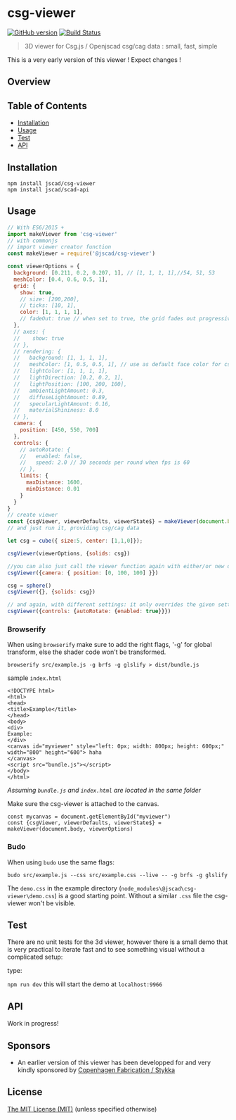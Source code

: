 # csg-viewer

[![GitHub version](https://badge.fury.io/gh/jscad%2Fcsg-viewer.svg)](https://badge.fury.io/gh/jscad%2Fcsg-viewer)
[![Build Status](https://travis-ci.org/jscad/csg-viewer.svg)](https://travis-ci.org/jscad/csg-viewer)

> 3D viewer for Csg.js / Openjscad csg/cag data : small, fast, simple

This is a very early version of this viewer ! Expect changes ! 

## Overview


## Table of Contents

- [Installation](#installation)
- [Usage](#usage)
- [Test](#test)
- [API](#api)

## Installation

```
npm install jscad/csg-viewer
npm install jscad/scad-api
```

## Usage

```javascript
// With ES6/2015 +
import makeViewer from 'csg-viewer'
// with commonjs
// import viewer creator function
const makeViewer = require('@jscad/csg-viewer')

const viewerOptions = {
  background: [0.211, 0.2, 0.207, 1], // [1, 1, 1, 1],//54, 51, 53
  meshColor: [0.4, 0.6, 0.5, 1],
  grid: {
    show: true,
    // size: [200,200],
    // ticks: [10, 1],
    color: [1, 1, 1, 1],
    // fadeOut: true // when set to true, the grid fades out progressively in the distance
  },
  // axes: {
  //    show: true
  // },
  // rendering: {
  //   background: [1, 1, 1, 1],
  //   meshColor: [1, 0.5, 0.5, 1], // use as default face color for csgs, color for cags
  //   lightColor: [1, 1, 1, 1],
  //   lightDirection: [0.2, 0.2, 1],
  //   lightPosition: [100, 200, 100],
  //   ambientLightAmount: 0.3,
  //   diffuseLightAmount: 0.89,
  //   specularLightAmount: 0.16,
  //   materialShininess: 8.0
  // },
  camera: {
    position: [450, 550, 700]
  },
  controls: {
    // autoRotate: {
    //   enabled: false,
    //   speed: 2.0 // 30 seconds per round when fps is 60
    // },
    limits: {
      maxDistance: 1600,
      minDistance: 0.01
    }
  }
}
// create viewer
const {csgViewer, viewerDefaults, viewerState$} = makeViewer(document.body, viewerOptions)
// and just run it, providing csg/cag data

let csg = cube({ size:5, center: [1,1,0]});

csgViewer(viewerOptions, {solids: csg})

//you can also just call the viewer function again with either/or new data or new settings
csgViewer({camera: { position: [0, 100, 100] }})

csg = sphere()
csgViewer({}, {solids: csg})

// and again, with different settings: it only overrides the given settings
csgViewer({controls: {autoRotate: {enabled: true}}})

```
### Browserify
When using `browserify` make sure to add the right flags, '-g' for global transform, else the shader code won't be transformed.
```
browserify src/example.js -g brfs -g glslify > dist/bundle.js
```
sample `index.html`
```
<!DOCTYPE html>
<html>
<head>
<title>Example</title>
</head>
<body>
<div>
Example:
</div>
<canvas id="myviewer" style="left: 0px; width: 800px; height: 600px;" width="800" height="600"> haha
</canvas>
<script src="bundle.js"></script>
</body>
</html>     
```
*Assuming `bundle.js` and `index.html` are located in the same folder*

Make sure the csg-viewer is attached to the canvas.

```
const mycanvas = document.getElementById("myviewer")
const {csgViewer, viewerDefaults, viewerState$} = makeViewer(document.body, viewerOptions)
```


### Budo
When using `budo` use the same flags:
```
budo src/example.js --css src/example.css --live -- -g brfs -g glslify
```
The `demo.css` in the example directory (`node_modules\@jscad\csg-viewer\demo.css`) is a good starting point. Without a similar `.css` file the csg-viewer won't be visible.

## Test

There are no unit tests for the 3d viewer, however there is a small demo that is very practical to iterate fast and to see something visual without a complicated setup:

type:

```npm run dev``` this will start the demo at `localhost:9966`

## API

Work in progress!


## Sponsors

* An earlier version of this viewer has been developped for and very kindly sponsored by [Copenhagen Fabrication / Stykka](https://www.stykka.com/)

## License

[The MIT License (MIT)](./LICENSE)
(unless specified otherwise)
